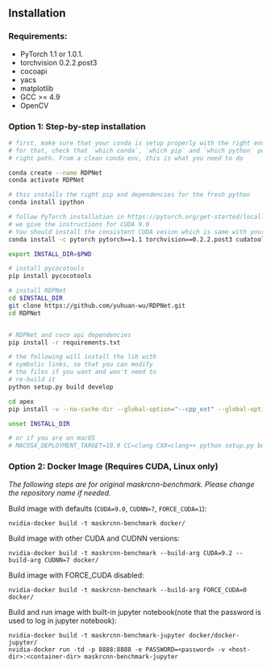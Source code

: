 ## Installation

### Requirements:
- PyTorch 1.1 or 1.0.1.
- torchvision 0.2.2.post3
- cocoapi
- yacs
- matplotlib
- GCC >= 4.9
- OpenCV


### Option 1: Step-by-step installation

```bash
# first, make sure that your conda is setup properly with the right environment
# for that, check that `which conda`, `which pip` and `which python` points to the
# right path. From a clean conda env, this is what you need to do

conda create --name RDPNet
conda activate RDPNet

# this installs the right pip and dependencies for the fresh python
conda install ipython

# follow PyTorch installation in https://pytorch.org/get-started/locally/
# we give the instructions for CUDA 9.0
# You should install the consistent CUDA vesion which is same with your system's CUDA version!!!
conda install -c pytorch pytorch==1.1 torchvision==0.2.2.post3 cudatoolkit=9.0

export INSTALL_DIR=$PWD

# install pycocotools
pip install pycocotools

# install RDPNet
cd $INSTALL_DIR
git clone https://github.com/yuhuan-wu/RDPNet.git
cd RDPNet


# RDPNet and coco api dependencies
pip install -r requirements.txt

# the following will install the lib with
# symbolic links, so that you can modify
# the files if you want and won't need to
# re-build it
python setup.py build develop

cd apex
pip install -v --no-cache-dir --global-option="--cpp_ext" --global-option="--cuda_ext" .

unset INSTALL_DIR

# or if you are on macOS
# MACOSX_DEPLOYMENT_TARGET=10.9 CC=clang CXX=clang++ python setup.py build develop
```

### Option 2: Docker Image (Requires CUDA, Linux only)
*The following steps are for original maskrcnn-benchmark. Please change the repository name if needed.* 

Build image with defaults (`CUDA=9.0`, `CUDNN=7`, `FORCE_CUDA=1`):

    nvidia-docker build -t maskrcnn-benchmark docker/

Build image with other CUDA and CUDNN versions:

    nvidia-docker build -t maskrcnn-benchmark --build-arg CUDA=9.2 --build-arg CUDNN=7 docker/

Build image with FORCE_CUDA disabled:

    nvidia-docker build -t maskrcnn-benchmark --build-arg FORCE_CUDA=0 docker/

Build and run image with built-in jupyter notebook(note that the password is used to log in jupyter notebook):

    nvidia-docker build -t maskrcnn-benchmark-jupyter docker/docker-jupyter/
    nvidia-docker run -td -p 8888:8888 -e PASSWORD=<password> -v <host-dir>:<container-dir> maskrcnn-benchmark-jupyter
